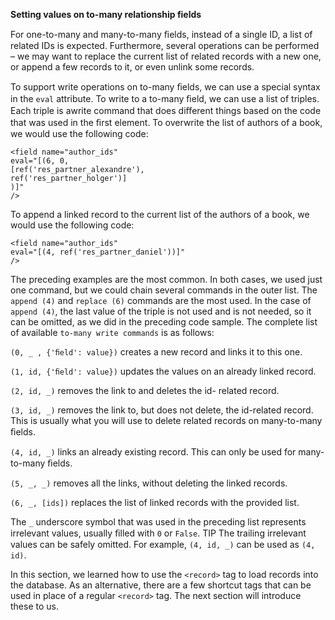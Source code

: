 __Setting values on to-many relationship fields__

For one-to-many and many-to-many ﬁelds, instead of a
single ID, a list of related IDs is expected. Furthermore,
several operations can be performed – we may want to
replace the current list of related records with a new
one, or append a few records to it, or even unlink some
records.

To support write operations on to-many ﬁelds, we can
use a special syntax in the `eval` attribute. To write to a
to-many ﬁeld, we can use a list of triples. Each triple is awrite command that does diﬀerent things based on the
code that was used in the ﬁrst element.
To overwrite the list of authors of a book, we would use
the following code:
```
<field name="author_ids"
eval="[(6, 0,
[ref('res_partner_alexandre'),
ref('res_partner_holger')]
)]"
/>
```
To append a linked record to the current list of the
authors of a book, we would use the following code:
```
<field name="author_ids"
eval="[(4, ref('res_partner_daniel'))]"
/>
```
The preceding examples are the most common. In both
cases, we used just one command, but we could chain
several commands in the outer list. The `append (4)` and
`replace (6)` commands are the most used. In the case of
`append (4)`, the last value of the triple is not used and is
not needed, so it can be omitted, as we did in the
preceding code sample.
The complete list of available `to-many write commands`
is as follows:

`(0, _ , {'ﬁeld': value})` creates a new record and links
it to this one.

`(1, id, {'ﬁeld': value})` updates the values on an
already linked record.

`(2, id, _)` removes the link to and deletes the id-
related record.

`(3, id, _)` removes the link to, but does not delete, the
id-related record. This is usually what you will use to
delete related records on many-to-many ﬁelds.

`(4, id, _)` links an already existing record. This can
only be used for many-to-many ﬁelds.

`(5, _, _)` removes all the links, without deleting the
linked records.

`(6, _, [ids])` replaces the list of linked records with
the provided list.

The `_` underscore symbol that was used in the preceding
list represents irrelevant values, usually ﬁlled with `0` or
`False`.
TIP
The trailing irrelevant values can be safely omitted. For example, `(4,
id, _)` can be used as `(4, id)`.

In this section, we learned how to use the `<record>` tag
to load records into the database. As an alternative,
there are a few shortcut tags that can be used in place of
a regular `<record>` tag. The next section will introduce
these to us.